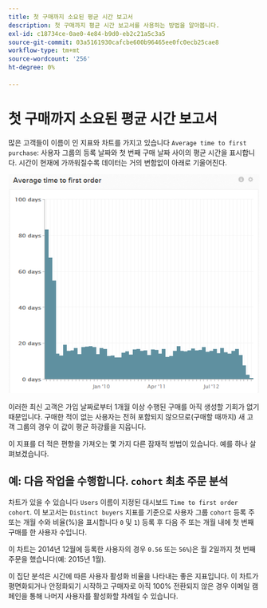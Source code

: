 ```yaml
---
title: 첫 구매까지 소요된 평균 시간 보고서
description: 첫 구매까지 평균 시간 보고서를 사용하는 방법을 알아봅니다.
exl-id: c18734ce-0ae0-4e84-b9d0-eb2c21a5c3a5
source-git-commit: 03a5161930cafcbe600b96465ee0fc0ecb25cae8
workflow-type: tm+mt
source-wordcount: '256'
ht-degree: 0%

---
```


# 첫 구매까지 소요된 평균 시간 보고서

많은 고객들이 이름이 인 지표와 차트를 가지고 있습니다 `Average time to first purchase`: 사용자 그룹의 등록 날짜와 첫 번째 구매 날짜 사이의 평균 시간을 표시합니다. 시간이 현재에 가까워질수록 데이터는 거의 변함없이 아래로 기울어진다.

![최초 주문 평균 시간](../../assets/average-time-to-first-order.png)

이러한 최신 고객은 가입 날짜로부터 1개월 이상 수행된 구매를 아직 생성할 기회가 없기 때문입니다. 구매한 적이 없는 사용자는 전혀 포함되지 않으므로(구매할 때까지) 새 고객 그룹의 경우 이 값이 평균 하강률을 지웁니다.

이 지표를 더 적은 편향을 가져오는 몇 가지 다른 잠재적 방법이 있습니다. 예를 하나 살펴보겠습니다.

## 예: 다음 작업을 수행합니다. `cohort` 최초 주문 분석

차트가 있을 수 있습니다 `Users` 이름이 지정된 대시보드 `Time to first order cohort`. 이 보고서는 `Distinct buyers` 지표를 기준으로 사용자 그룹 `cohort` 등록 주 또는 개월 수와 비율(%)을 표시합니다 `0` 및 `1`) 등록 후 다음 주 또는 개월 내에 첫 번째 구매를 한 사용자 수입니다.

이 차트는 2014년 12월에 등록한 사용자의 경우 `0.56` 또는 `56%`)은 월 2일까지 첫 번째 주문을 했습니다(예: 2015년 1월).

이 집단 분석은 시간에 따른 사용자 활성화 비율을 나타내는 좋은 지표입니다. 이 차트가 평면화되거나 안정화되기 시작하고 구매자로 아직 100% 전환되지 않은 경우 이메일 캠페인을 통해 나머지 사용자를 활성화할 차례일 수 있습니다.
